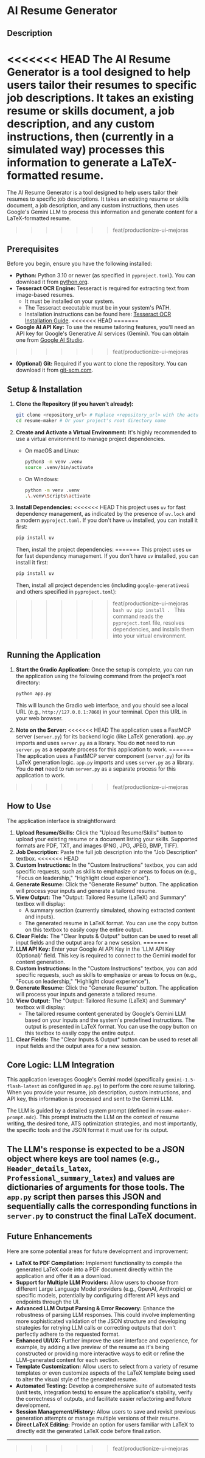 # AI Resume Generator

## Description

<<<<<<< HEAD
The AI Resume Generator is a tool designed to help users tailor their resumes to specific job descriptions. It takes an existing resume or skills document, a job description, and any custom instructions, then (currently in a simulated way) processes this information to generate a LaTeX-formatted resume.
=======
The AI Resume Generator is a tool designed to help users tailor their resumes to specific job descriptions. It takes an existing resume or skills document, a job description, and any custom instructions, then uses Google's Gemini LLM to process this information and generate content for a LaTeX-formatted resume.
>>>>>>> feat/productionize-ui-mejoras

## Prerequisites

Before you begin, ensure you have the following installed:

*   **Python:** Python 3.10 or newer (as specified in `pyproject.toml`). You can download it from [python.org](https://www.python.org/downloads/).
*   **Tesseract OCR Engine:** Tesseract is required for extracting text from image-based resumes.
    *   It must be installed on your system.
    *   The Tesseract executable must be in your system's PATH.
    *   Installation instructions can be found here: [Tesseract OCR Installation Guide](https://tesseract-ocr.github.io/tessdoc/Installation.html).
<<<<<<< HEAD
=======
*   **Google AI API Key:** To use the resume tailoring features, you'll need an API key for Google's Generative AI services (Gemini). You can obtain one from [Google AI Studio](https://aistudio.google.com/).
>>>>>>> feat/productionize-ui-mejoras
*   **(Optional) Git:** Required if you want to clone the repository. You can download it from [git-scm.com](https://git-scm.com/downloads).

## Setup & Installation

1.  **Clone the Repository (if you haven't already):**
    ```bash
    git clone <repository_url> # Replace <repository_url> with the actual URL
    cd resume-maker # Or your project's root directory name
    ```

2.  **Create and Activate a Virtual Environment:**
    It's highly recommended to use a virtual environment to manage project dependencies.

    *   On macOS and Linux:
        ```bash
        python3 -m venv .venv
        source .venv/bin/activate
        ```
    *   On Windows:
        ```bash
        python -m venv .venv
        .\.venv\Scripts\activate
        ```

3.  **Install Dependencies:**
<<<<<<< HEAD
    This project uses `uv` for fast dependency management, as indicated by the presence of `uv.lock` and a modern `pyproject.toml`. If you don't have `uv` installed, you can install it first:
    ```bash
    pip install uv
    ```
    Then, install the project dependencies:
=======
    This project uses `uv` for fast dependency management. If you don't have `uv` installed, you can install it first:
    ```bash
    pip install uv
    ```
    Then, install all project dependencies (including `google-generativeai` and others specified in `pyproject.toml`):
>>>>>>> feat/productionize-ui-mejoras
    ```bash
    uv pip install .
    ```
    This command reads the `pyproject.toml` file, resolves dependencies, and installs them into your virtual environment.

## Running the Application

1.  **Start the Gradio Application:**
    Once the setup is complete, you can run the application using the following command from the project's root directory:
    ```bash
    python app.py
    ```
    This will launch the Gradio web interface, and you should see a local URL (e.g., `http://127.0.0.1:7860`) in your terminal. Open this URL in your web browser.

2.  **Note on the Server:**
<<<<<<< HEAD
    The application uses a FastMCP server (`server.py`) for its backend logic (like LaTeX generation). `app.py` imports and uses `server.py` as a library. You do **not** need to run `server.py` as a separate process for this application to work.
=======
    The application uses a FastMCP server component (`server.py`) for its LaTeX generation logic. `app.py` imports and uses `server.py` as a library. You do **not** need to run `server.py` as a separate process for this application to work.
>>>>>>> feat/productionize-ui-mejoras

## How to Use

The application interface is straightforward:

1.  **Upload Resume/Skills:** Click the "Upload Resume/Skills" button to upload your existing resume or a document listing your skills. Supported formats are PDF, TXT, and images (PNG, JPG, JPEG, BMP, TIFF).
2.  **Job Description:** Paste the full job description into the "Job Description" textbox.
<<<<<<< HEAD
3.  **Custom Instructions:** In the "Custom Instructions" textbox, you can add specific requests, such as skills to emphasize or areas to focus on (e.g., "Focus on leadership," "Highlight cloud experience").
4.  **Generate Resume:** Click the "Generate Resume" button. The application will process your inputs and generate a tailored resume.
5.  **View Output:** The "Output: Tailored Resume (LaTeX) and Summary" textbox will display:
    *   A summary section (currently simulated, showing extracted content and inputs).
    *   The generated resume in LaTeX format.
    You can use the copy button on this textbox to easily copy the entire output.
6.  **Clear Fields:** The "Clear Inputs & Output" button can be used to reset all input fields and the output area for a new session.
=======
3.  **LLM API Key:** Enter your Google AI API Key in the 'LLM API Key (Optional)' field. This key is required to connect to the Gemini model for content generation.
4.  **Custom Instructions:** In the "Custom Instructions" textbox, you can add specific requests, such as skills to emphasize or areas to focus on (e.g., "Focus on leadership," "Highlight cloud experience").
5.  **Generate Resume:** Click the "Generate Resume" button. The application will process your inputs and generate a tailored resume.
6.  **View Output:** The "Output: Tailored Resume (LaTeX) and Summary" textbox will display:
    *   The tailored resume content generated by Google's Gemini LLM based on your inputs and the system's predefined instructions. The output is presented in LaTeX format.
    You can use the copy button on this textbox to easily copy the entire output.
7.  **Clear Fields:** The "Clear Inputs & Output" button can be used to reset all input fields and the output area for a new session.

## Core Logic: LLM Integration

This application leverages Google's Gemini model (specifically `gemini-1.5-flash-latest` as configured in `app.py`) to perform the core resume tailoring. When you provide your resume, job description, custom instructions, and API key, this information is processed and sent to the Gemini LLM.

The LLM is guided by a detailed system prompt (defined in `resume-maker-prompt.mdc`). This prompt instructs the LLM on the context of resume writing, the desired tone, ATS optimization strategies, and most importantly, the specific tools and the JSON format it must use for its output.

The LLM's response is expected to be a JSON object where keys are tool names (e.g., `Header_details_latex`, `Professional_summary_latex`) and values are dictionaries of arguments for those tools. The `app.py` script then parses this JSON and sequentially calls the corresponding functions in `server.py` to construct the final LaTeX document.
---

## Future Enhancements

Here are some potential areas for future development and improvement:

*   **LaTeX to PDF Compilation:** Implement functionality to compile the generated LaTeX code into a PDF document directly within the application and offer it as a download.
*   **Support for Multiple LLM Providers:** Allow users to choose from different Large Language Model providers (e.g., OpenAI, Anthropic) or specific models, potentially by configuring different API keys and endpoints through the UI.
*   **Advanced LLM Output Parsing & Error Recovery:** Enhance the robustness of parsing LLM responses. This could involve implementing more sophisticated validation of the JSON structure and developing strategies for retrying LLM calls or correcting outputs that don't perfectly adhere to the requested format.
*   **Enhanced UI/UX:** Further improve the user interface and experience, for example, by adding a live preview of the resume as it's being constructed or providing more interactive ways to edit or refine the LLM-generated content for each section.
*   **Template Customization:** Allow users to select from a variety of resume templates or even customize aspects of the LaTeX template being used to alter the visual style of the generated resume.
*   **Automated Testing:** Develop a comprehensive suite of automated tests (unit tests, integration tests) to ensure the application's stability, verify the correctness of outputs, and facilitate easier refactoring and future development.
*   **Session Management/History:** Allow users to save and revisit previous generation attempts or manage multiple versions of their resume.
*   **Direct LaTeX Editing:** Provide an option for users familiar with LaTeX to directly edit the generated LaTeX code before finalization.
---
>>>>>>> feat/productionize-ui-mejoras
